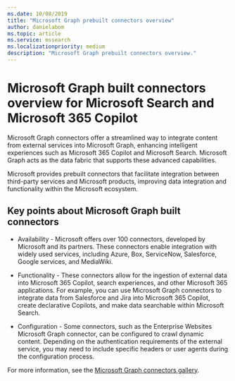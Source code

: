 ```yaml
---
ms.date: 10/08/2019
title: "Microsoft Graph prebuilt connectors overview"
author: danielabom
ms.topic: article
ms.service: mssearch
ms.localizationpriority: medium
description: "Microsoft Graph prebuilt connectors overview."
---
```

# Microsoft Graph built connectors overview for Microsoft Search and Microsoft 365 Copilot

Microsoft Graph connectors offer a streamlined way to integrate content from external services into Microsoft Graph, enhancing intelligent experiences such as Microsoft 365 Copilot and Microsoft Search. Microsoft Graph acts as the data fabric that supports these advanced capabilities.

Microsoft provides prebuilt connectors that facilitate integration between third-party services and Microsoft products, improving data integration and functionality within the Microsoft ecosystem.

## Key points about Microsoft Graph built connectors

- Availability - Microsoft offers over 100 connectors, developed by Microsoft and its partners. These connectors enable integration with widely used services, including Azure, Box, ServiceNow, Salesforce, Google services, and MediaWiki.

- Functionality - These connectors allow for the ingestion of external data into Microsoft 365 Copilot, search experiences, and other Microsoft 365 applications. For example, you can use Microsoft Graph connectors to integrate data from Salesforce and Jira into Microsoft 365 Copilot, create declarative Copilots, and make data searchable within Microsoft Search.

- Configuration - Some connectors, such as the Enterprise Websites Microsoft Graph connector, can be configured to crawl dynamic content. Depending on the authentication requirements of the external service, you may need to include specific headers or user agents during the configuration process.

For more information, see the [Microsoft Graph connectors gallery](https://learn.microsoft.com/en-us/microsoftsearch/connectors-gallery).
